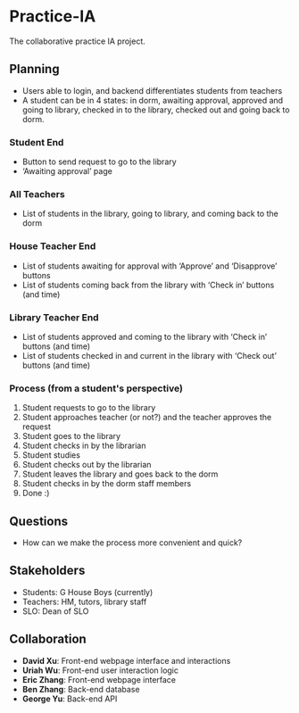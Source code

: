 # Practice-IA

The collaborative practice IA project.


## Planning

- Users able to login, and backend differentiates students from teachers
- A student can be in 4 states: in dorm, awaiting approval, approved and going to library, checked in to the library, checked out and going back to dorm.

### Student End

- Button to send request to go to the library
- ‘Awaiting approval’ page

### All Teachers

- List of students in the library, going to library, and coming back to the dorm

### House Teacher End

- List of students awaiting for approval with ‘Approve’ and ‘Disapprove’ buttons
- List of students coming back from the library with ‘Check in’ buttons (and time)

### Library Teacher End

- List of students approved and coming to the library with ‘Check in’ buttons (and time)
- List of students checked in and current in the library with ‘Check out’ buttons (and time)

### Process (from a student's perspective)
1. Student requests to go to the library
2. Student approaches teacher (or not?) and the teacher approves the request
3. Student goes to the library
4. Student checks in by the librarian
5. Student studies
6. Student checks out by the librarian
7. Student leaves the library and goes back to the dorm
8. Student checks in by the dorm staff members
9. Done :)


## Questions

- How can we make the process more convenient and quick?


## Stakeholders

- Students: G House Boys (currently)
- Teachers: HM, tutors, library staff
- SLO: Dean of SLO


## Collaboration

- **David Xu**: Front-end webpage interface and interactions
- **Uriah Wu**: Front-end user interaction logic
- **Eric Zhang**: Front-end webpage interface
- **Ben Zhang**: Back-end database
- **George Yu**: Back-end API
